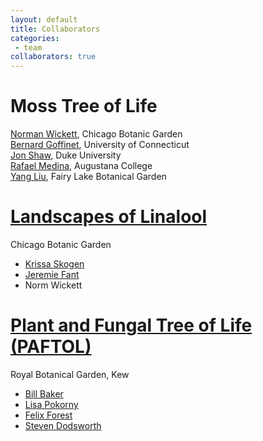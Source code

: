 ```yaml
---
layout: default
title: Collaborators
categories:
 - team
collaborators: true
---
```


# Moss Tree of Life
[Norman Wickett](https://www.chicagobotanic.org/research/staff/wickett), Chicago Botanic Garden<br>
[Bernard Goffinet](http://bryology.uconn.edu/), University of Connecticut<br>
[Jon Shaw](https://sites.duke.edu/bryology/), Duke University<br>
[Rafael Medina](http://www.rafamedina.com/), Augustana College<br>
[Yang Liu](https://sites.google.com/site/yangliubryo/), Fairy Lake Botanical Garden

# [Landscapes of Linalool](http://onagmoth.org/)

Chicago Botanic Garden 

* [Krissa Skogen ](http://www.skogenlab.org/)
* [Jeremie Fant](http://sites.northwestern.edu/fant-lab/) 
* Norm Wickett



# [Plant and Fungal Tree of Life (PAFTOL)](https://www.kew.org/science/who-we-are-and-what-we-do/strategic-outputs-2020/plant-and-fungal-trees-life)

Royal Botanical Garden, Kew

* [Bill Baker](https://www.kew.org/science/who-we-are-and-what-we-do/people/william-j-bill-baker)
* [Lisa Pokorny](https://www.researchgate.net/profile/Lisa_Pokorny)
* [Felix Forest](https://www.kew.org/science/who-we-are-and-what-we-do/people/felix-forest)
* [Steven Dodsworth](https://www.researchgate.net/profile/Steven_Dodsworth)







